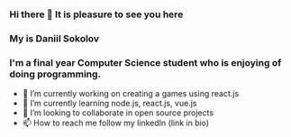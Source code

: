### Hi there 👋 It is pleasure to see you here 

### My is Daniil Sokolov
### I'm a final year Computer Science student who is enjoying of doing programming.


- 🔭 I’m currently working on creating a games using react.js
- 🌱 I’m currently learning node.js, react.js, vue.js
- 👯 I’m looking to collaborate in open source projects
- 📫 How to reach me follow my linkedIn (link in bio)

